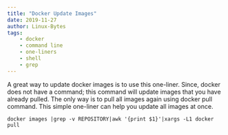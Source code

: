 ```yaml
---
title: "Docker Update Images"
date: 2019-11-27
author: Linux-Bytes
tags:
    - docker
    - command line
    - one-liners
    - shell
    - grep
---
```



A great way to update docker images is to use this one-liner. Since, docker does not have a command; this command will update images that you have already pulled. The only way is to pull all images again using docker pull <image> command. This simple one-liner can help you update all images at once.

```
docker images |grep -v REPOSITORY|awk '{print $1}'|xargs -L1 docker pull
```

